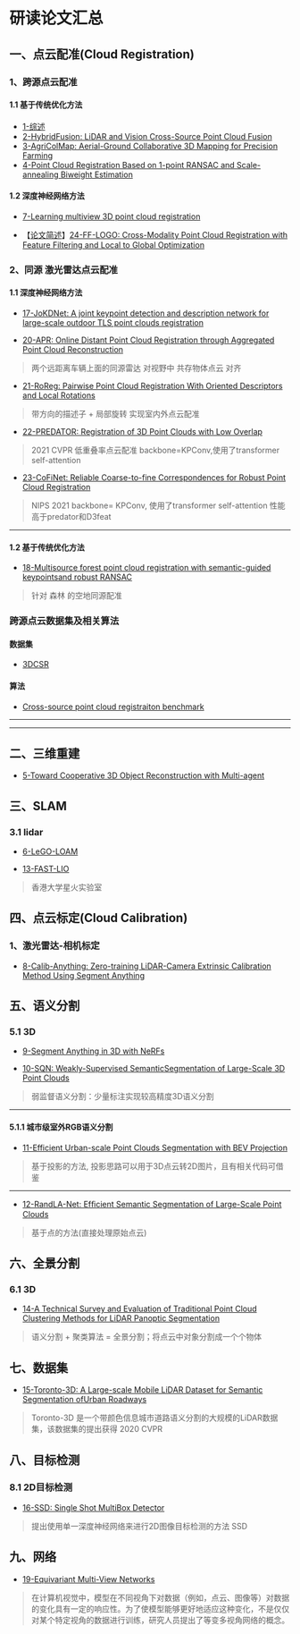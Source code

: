 # 研读论文汇总

## 一、点云配准(Cloud Registration)
### 1、跨源点云配准
#### 1.1 基于传统优化方法
- [1-综述](https://github.com/Darren-pty/Research/blob/main/Learning%20of%20way/Semester/MiddleStation/4-1.md)
- [2-HybridFusion: LiDAR and Vision Cross-Source Point Cloud Fusion](https://github.com/Darren-pty/Research/blob/main/Learning%20of%20way/Semester/picture/53.png)
- [3-AgriColMap: Aerial-Ground Collaborative 3D Mapping for Precision Farming](https://github.com/ZJUT-IoCS-MAS/darren_pty/blob/main/2-Second%20semester/2023-2-16.png)
- [4-Point Cloud Registration Based on 1-point RANSAC and Scale-annealing Biweight Estimation](https://github.com/Darren-pty/Research/blob/main/paper/2-paper%20note/2-cloud%20registration/3-Point%20Cloud%20Registration%20Based%20on%201-point%C2%A0RANSAC%20and%20Scale-annealing%20Biweight%20Estimation%C2%A0.md)



#### 1.2 深度神经网络方法
- [7-Learning multiview 3D point cloud registration](https://blog.csdn.net/peng_258/article/details/130373356?csdn_share_tail=%7B%22type%22%3A%22blog%22%2C%22rType%22%3A%22article%22%2C%22rId%22%3A%22130373356%22%2C%22source%22%3A%22peng_258%22%7D)

- 【[论文简述](https://github.com/Darren-pty/Research/blob/main/Learning%20of%20way/Semester/picture/106.png)】[24-FF-LOGO: Cross-Modality Point Cloud Registration with Feature
Filtering and Local to Global Optimization](https://blog.csdn.net/peng_258/article/details/133083931?csdn_share_tail=%7B%22type%22%3A%22blog%22%2C%22rType%22%3A%22article%22%2C%22rId%22%3A%22133083931%22%2C%22source%22%3A%22peng_258%22%7D)




### 2、同源 激光雷达点云配准
#### 1.1 深度神经网络方法
- [17-JoKDNet: A joint keypoint detection and description network for large-scale
outdoor TLS point clouds registration](https://blog.csdn.net/peng_258/article/details/132538446?csdn_share_tail=%7B%22type%22%3A%22blog%22%2C%22rType%22%3A%22article%22%2C%22rId%22%3A%22132538446%22%2C%22source%22%3A%22peng_258%22%7D)

- [20-APR: Online Distant Point Cloud Registration through Aggregated Point Cloud Reconstruction](https://blog.csdn.net/peng_258/article/details/132639225?csdn_share_tail=%7B%22type%22%3A%22blog%22%2C%22rType%22%3A%22article%22%2C%22rId%22%3A%22132639225%22%2C%22source%22%3A%22peng_258%22%7D)
> 两个远距离车辆上面的同源雷达 对视野中 共存物体点云 对齐 

- [21-RoReg: Pairwise Point Cloud Registration With Oriented Descriptors and Local Rotations](https://blog.csdn.net/peng_258/article/details/132579689?csdn_share_tail=%7B%22type%22%3A%22blog%22%2C%22rType%22%3A%22article%22%2C%22rId%22%3A%22132579689%22%2C%22source%22%3A%22peng_258%22%7D)
> 带方向的描述子 + 局部旋转 实现室内外点云配准

- [22-PREDATOR: Registration of 3D Point Clouds with Low Overlap](https://blog.csdn.net/peng_258/article/details/132942481?csdn_share_tail=%7B%22type%22%3A%22blog%22%2C%22rType%22%3A%22article%22%2C%22rId%22%3A%22132942481%22%2C%22source%22%3A%22peng_258%22%7D)
> 2021 CVPR 低重叠率点云配准 backbone=KPConv,使用了transformer self-attention   

- [23-CoFiNet: Reliable Coarse-to-fine Correspondences for Robust Point Cloud Registration](https://blog.csdn.net/peng_258/article/details/133189505?csdn_share_tail=%7B%22type%22%3A%22blog%22%2C%22rType%22%3A%22article%22%2C%22rId%22%3A%22133189505%22%2C%22source%22%3A%22peng_258%22%7D)
> NIPS 2021 backbone= KPConv, 使用了transformer self-attention 性能高于predator和D3feat


--- 

#### 1.2 基于传统优化方法
- [18-Multisource forest point cloud registration with semantic-guided keypointsand robust RANSAC](https://blog.csdn.net/peng_258/article/details/132571460?csdn_share_tail=%7B%22type%22%3A%22blog%22%2C%22rType%22%3A%22article%22%2C%22rId%22%3A%22132571460%22%2C%22source%22%3A%22peng_258%22%7D)
> 针对 森林 的空地同源配准



### 跨源点云数据集及相关算法
#### 数据集
- [3DCSR](https://multimediauts.org/3D_data_for_registration/)

#### 算法
- [Cross-source point cloud registraiton benchmark](https://github.com/XiaoshuiHuang/CSBaselineAlgo#cross-source-point-cloud-registraiton-benchmark)


---
--- 




## 二、三维重建
- [5-Toward Cooperative 3D Object Reconstruction with Multi-agent](https://github.com/ZYJ-Group/paper/blob/main/darren_pty/2-Toward%20Cooperative%203D%20Object%20Reconstruction%20with%20Multi-agent.md)







## 三、SLAM
### 3.1 lidar 
- [6-LeGO-LOAM](https://github.com/ZYJ-Group/paper/blob/main/darren_pty/1-LeGO-LOAM.md)

- [13-FAST-LIO](https://blog.csdn.net/peng_258/article/details/132320757?csdn_share_tail=%7B%22type%22%3A%22blog%22%2C%22rType%22%3A%22article%22%2C%22rId%22%3A%22132320757%22%2C%22source%22%3A%22peng_258%22%7D)
> 香港大学星火实验室






## 四、点云标定(Cloud Calibration)

### 1、激光雷达-相机标定 
- [8-Calib-Anything: Zero-training LiDAR-Camera Extrinsic Calibration Method Using Segment Anything](https://blog.csdn.net/peng_258/article/details/131326403?csdn_share_tail=%7B%22type%22%3A%22blog%22%2C%22rType%22%3A%22article%22%2C%22rId%22%3A%22131326403%22%2C%22source%22%3A%22peng_258%22%7D)





## 五、语义分割
### 5.1 3D
- [9-Segment Anything in 3D with NeRFs](https://blog.csdn.net/peng_258/article/details/131367841?csdn_share_tail=%7B%22type%22%3A%22blog%22%2C%22rType%22%3A%22article%22%2C%22rId%22%3A%22131367841%22%2C%22source%22%3A%22peng_258%22%7D)


- [10-SQN: Weakly-Supervised SemanticSegmentation of Large-Scale 3D Point Clouds](https://blog.csdn.net/peng_258/article/details/131753619?csdn_share_tail=%7B%22type%22%3A%22blog%22%2C%22rType%22%3A%22article%22%2C%22rId%22%3A%22131753619%22%2C%22source%22%3A%22peng_258%22%7D)
> 弱监督语义分割：少量标注实现较高精度3D语义分割
--- 

#### 5.1.1 城市级室外RGB语义分割
- [11-Efficient Urban-scale Point Clouds Segmentation with BEV Projection](https://blog.csdn.net/peng_258/article/details/132149629?csdn_share_tail=%7B%22type%22%3A%22blog%22%2C%22rType%22%3A%22article%22%2C%22rId%22%3A%22132149629%22%2C%22source%22%3A%22peng_258%22%7D)
> 基于投影的方法, 投影思路可以用于3D点云转2D图片，且有相关代码可借鉴

---
- [12-RandLA-Net: Efﬁcient Semantic Segmentation of Large-Scale Point Clouds](https://blog.csdn.net/peng_258/article/details/132085815?csdn_share_tail=%7B%22type%22%3A%22blog%22%2C%22rType%22%3A%22article%22%2C%22rId%22%3A%22132085815%22%2C%22source%22%3A%22peng_258%22%7D)
> 基于点的方法(直接处理原始点云)







## 六、全景分割
### 6.1 3D
- [14-A Technical Survey and Evaluation of Traditional Point Cloud Clustering
Methods for LiDAR Panoptic Segmentation](https://blog.csdn.net/peng_258/article/details/132379011?csdn_share_tail=%7B%22type%22%3A%22blog%22%2C%22rType%22%3A%22article%22%2C%22rId%22%3A%22132379011%22%2C%22source%22%3A%22peng_258%22%7D)
> 语义分割 + 聚类算法 = 全景分割；将点云中对象分割成一个个物体



## 七、数据集
- [15-Toronto-3D: A Large-scale Mobile LiDAR Dataset for Semantic Segmentation ofUrban Roadways](https://blog.csdn.net/peng_258/article/details/132383232?csdn_share_tail=%7B%22type%22%3A%22blog%22%2C%22rType%22%3A%22article%22%2C%22rId%22%3A%22132383232%22%2C%22source%22%3A%22peng_258%22%7D)
> Toronto-3D 是一个带颜色信息城市道路语义分割的大规模的LiDAR数据集，该数据集的提出获得 2020 CVPR


## 八、目标检测
### 8.1 2D目标检测
- [16-SSD: Single Shot MultiBox Detector](https://blog.csdn.net/peng_258/article/details/132389509?csdn_share_tail=%7B%22type%22%3A%22blog%22%2C%22rType%22%3A%22article%22%2C%22rId%22%3A%22132389509%22%2C%22source%22%3A%22peng_258%22%7D)
> 提出使用单一深度神经网络来进行2D图像目标检测的方法 SSD


## 九、网络
- [19-Equivariant Multi-View Networks](https://blog.csdn.net/peng_258/article/details/132591021?csdn_share_tail=%7B%22type%22%3A%22blog%22%2C%22rType%22%3A%22article%22%2C%22rId%22%3A%22132591021%22%2C%22source%22%3A%22peng_258%22%7D)
> 在计算机视觉中，模型在不同视角下对数据（例如，点云、图像等）对数据的变化具有一定的响应性。为了使模型能够更好地适应这种变化，不是仅仅对某个特定视角的数据进行训练，研究人员提出了等变多视角网络的概念。





